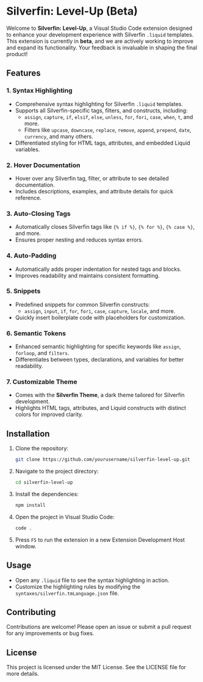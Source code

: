 # Silverfin: Level-Up (Beta)

Welcome to **Silverfin: Level-Up**, a Visual Studio Code extension designed to enhance your development experience with Silverfin `.liquid` templates. This extension is currently in **beta**, and we are actively working to improve and expand its functionality. Your feedback is invaluable in shaping the final product!

## Features

### 1. **Syntax Highlighting**
- Comprehensive syntax highlighting for Silverfin `.liquid` templates.
- Supports all Silverfin-specific tags, filters, and constructs, including:
  - `assign`, `capture`, `if`, `elsif`, `else`, `unless`, `for`, `fori`, `case`, `when`, `t`, and more.
  - Filters like `upcase`, `downcase`, `replace`, `remove`, `append`, `prepend`, `date`, `currency`, and many others.
- Differentiated styling for HTML tags, attributes, and embedded Liquid variables.

### 2. **Hover Documentation**
- Hover over any Silverfin tag, filter, or attribute to see detailed documentation.
- Includes descriptions, examples, and attribute details for quick reference.

### 3. **Auto-Closing Tags**
- Automatically closes Silverfin tags like `{% if %}`, `{% for %}`, `{% case %}`, and more.
- Ensures proper nesting and reduces syntax errors.

### 4. **Auto-Padding**
- Automatically adds proper indentation for nested tags and blocks.
- Improves readability and maintains consistent formatting.

### 5. **Snippets**
- Predefined snippets for common Silverfin constructs:
  - `assign`, `input`, `if`, `for`, `fori`, `case`, `capture`, `locale`, and more.
- Quickly insert boilerplate code with placeholders for customization.

### 6. **Semantic Tokens**
- Enhanced semantic highlighting for specific keywords like `assign`, `forloop`, and `filters`.
- Differentiates between types, declarations, and variables for better readability.

### 7. **Customizable Theme**
- Comes with the **Silverfin Theme**, a dark theme tailored for Silverfin development.
- Highlights HTML tags, attributes, and Liquid constructs with distinct colors for improved clarity.

## Installation

1. Clone the repository:
   ```bash
   git clone https://github.com/yourusername/silverfin-level-up.git
   ```

2. Navigate to the project directory:
   ```bash
   cd silverfin-level-up
   ```

3. Install the dependencies:
   ```bash
   npm install
   ```

4. Open the project in Visual Studio Code:
   ```bash
   code .
   ```

5. Press `F5` to run the extension in a new Extension Development Host window.

## Usage

- Open any `.liquid` file to see the syntax highlighting in action.
- Customize the highlighting rules by modifying the `syntaxes/silverfin.tmLanguage.json` file.

## Contributing

Contributions are welcome! Please open an issue or submit a pull request for any improvements or bug fixes.

## License

This project is licensed under the MIT License. See the LICENSE file for more details.